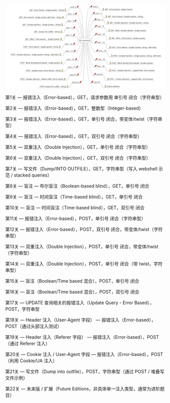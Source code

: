 ![img_2.png](img_2.png)

第1关 — 报错注入（Error-based），GET，请求参数用 单引号 闭合（字符串型）

第2关 — 报错注入（Error-based），GET，整数型（Integer-based）

第3关 — 报错注入（Error-based），GET，单引号 闭合，带变体/twist（字符串型）

第4关 — 报错注入（Error-based），GET，双引号 闭合（字符串型）

第5关 — 双重注入（Double Injection），GET，单引号 闭合（字符串型）

第6关 — 双重注入（Double Injection），GET，双引号 闭合（字符串型）

第7关 — 写文件（Dump/INTO OUTFILE），GET，字符串型（写入 webshell 示范 / stacked queries）

第8关 — 盲注 — 布尔盲注（Boolean-based blind），GET，单引号 闭合

第9关 — 盲注 — 时间盲注（Time-based blind），GET，单引号 闭合

第10关 — 盲注 — 时间盲注（Time-based blind），GET，双引号 闭合

第11关 — 报错注入（Error-based），POST，单引号 闭合（字符串型）

第12关 — 报错注入（Error-based），POST，双引号 闭合，带变体/twist（字符串型）

第13关 — 双重注入（Double Injection），POST，单引号 闭合，带变体/twist（字符串型）

第14关 — 双重注入（Double Injection），POST，单引号 闭合（带 twist，字符串型）

第15关 — 盲注（Boolean/Time based 混合），POST，单引号 闭合

第16关 — 盲注（Boolean/Time based 混合），POST，双引号 闭合

第17关 — UPDATE 查询相关的报错注入（Update Query - Error Based），POST，字符串型

第18关 — Header 注入（User-Agent 字段） — 报错注入（Error-based），POST（通过头部注入测试）

第19关 — Header 注入（Referer 字段） — 报错注入（Error-based），POST（通过 Referer 注入）

第20关 — Cookie 注入 / User-Agent 字段 — 报错注入（Error-based），POST（利用 Cookie/UA 注入）

第21关 — 写文件（Dump into outfile），POST，字符串型（通过 POST / 堆叠写文件示例）

第22关 — 未来版 / 扩展（Future Editions，非具体单一注入类型，通常为进阶题目）